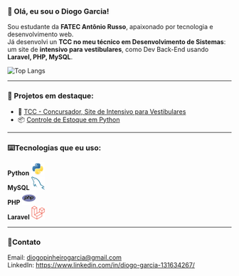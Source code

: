 ### 👋 Olá, eu sou o Diogo Garcia!

Sou estudante da **FATEC Antônio Russo**, apaixonado por tecnologia e desenvolvimento web. <br/> 
Já desenvolvi un **TCC no meu técnico em Desenvolvimento de Sistemas**: um site de **intensivo para vestibulares**, como Dev Back-End usando **Laravel, PHP, MySQL**.

![Top Langs](https://github-readme-stats.vercel.app/api/top-langs/?username=Diogo-Garcia11&layout=compact&theme=tokyonight)

---

### 🎯 Projetos em destaque:
- 🧠 [TCC - Concursador, Site de Intensivo para Vestibulares](https://github.com/Diogo-Garcia11/Projeto-TCC-Concursador-Site) <br/>
- 📦 [Controle de Estoque em Python](https://github.com/Diogo-Garcia11/Controle-Estoque-Python)
  
---

### ⌨️Tecnologias que eu uso:
 **Python**  <img src="https://raw.githubusercontent.com/devicons/devicon/master/icons/python/python-original.svg" width="30"/> <br/>
 **MySQL**  <img src="https://raw.githubusercontent.com/devicons/devicon/master/icons/mysql/mysql-original.svg" width="30"/> <br/>
 **PHP**  <img src="https://raw.githubusercontent.com/devicons/devicon/master/icons/php/php-original.svg" width="30"/> <br/>
 **Laravel**  <img src="https://raw.githubusercontent.com/devicons/devicon/master/icons/laravel/laravel-original.svg" width="30"/> 
 
---
### 📧Contato
Email: diogopinheirogarcia@gmail.com <br/>
LinkedIn: https://www.linkedin.com/in/diogo-garcia-131634267/



